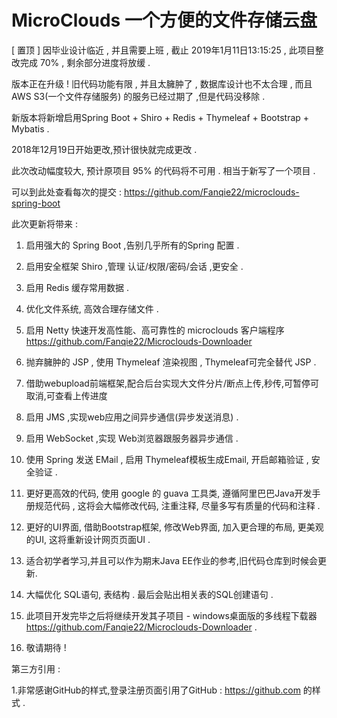 # MicroClouds  一个方便的文件存储云盘

 [ 置顶 ] 因毕业设计临近 , 并且需要上班 , 截止 2019年1月11日13:15:25 , 此项目整改完成 70% , 剩余部分进度将放缓 .

 版本正在升级 ! 旧代码功能有限 , 并且太臃肿了 , 数据库设计也不太合理 , 而且 AWS S3(一个文件存储服务) 的服务已经过期了 ,但是代码没移除 .
 
 新版本将新增启用Spring Boot + Shiro + Redis + Thymeleaf + Bootstrap + Mybatis .
 
 2018年12月19日开始更改,预计很快就完成更改 .
 
 此次改动幅度较大, 预计原项目 95% 的代码将不可用 . 相当于新写了一个项目 .
 
 可以到此处查看每次的提交 : https://github.com/Fanqie22/microclouds-spring-boot
 
 此次更新将带来 : 
 
1. 启用强大的 Spring Boot ,告别几乎所有的Spring 配置 .

2. 启用安全框架 Shiro ,管理 认证/权限/密码/会话 ,更安全 .

3. 启用 Redis 缓存常用数据 .

4. 优化文件系统, 高效合理存储文件 .

5. 启用 Netty 快速开发高性能、高可靠性的 microclouds 客户端程序 https://github.com/Fanqie22/Microclouds-Downloader

5. 抛弃臃肿的 JSP , 使用 Thymeleaf 渲染视图 , Thymeleaf可完全替代 JSP .

6. 借助webupload前端框架,配合后台实现大文件分片/断点上传,秒传,可暂停可取消,可查看上传进度

7. 启用 JMS ,实现web应用之间异步通信(异步发送消息) .

8. 启用 WebSocket ,实现 Web浏览器跟服务器异步通信 .

9. 使用 Spring 发送 EMail , 启用 Thymeleaf模板生成Email,  开启邮箱验证 , 安全验证 .

10. 更好更高效的代码, 使用 google 的 guava 工具类, 遵循阿里巴巴Java开发手册规范代码 , 这将会大幅修改代码, 注重注释, 尽量多写有质量的代码和注释 .

11. 更好的UI界面, 借助Bootstrap框架, 修改Web界面, 加入更合理的布局, 更美观的UI, 这将重新设计网页页面UI . 

12. 适合初学者学习,并且可以作为期末Java EE作业的参考,旧代码仓库到时候会更新.

13. 大幅优化 SQL语句, 表结构 . 最后会贴出相关表的SQL创建语句 .

14. 此项目开发完毕之后将继续开发其子项目 - windows桌面版的多线程下载器 https://github.com/Fanqie22/Microclouds-Downloader .

15. 敬请期待 ! 



第三方引用 :

1.非常感谢GitHub的样式,登录注册页面引用了GitHub : https://github.com 的样式 .
